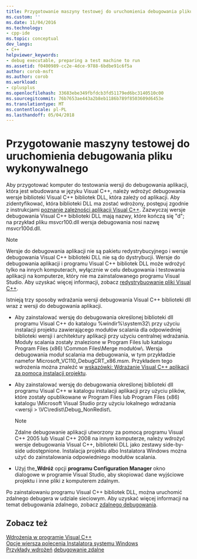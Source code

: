 ```yaml
---
title: Przygotowanie maszyny testowej do uruchomienia debugowania pliku wykonywalnego | Dokumentacja firmy Microsoft
ms.custom: ''
ms.date: 11/04/2016
ms.technology:
- cpp-ide
ms.topic: conceptual
dev_langs:
- C++
helpviewer_keywords:
- debug executable, preparing a test machine to run
ms.assetid: f0400989-cc2e-4dce-9788-6bdbe91c6f5a
author: corob-msft
ms.author: corob
ms.workload:
- cplusplus
ms.openlocfilehash: 33683ebe349fbfdcb3fd51179ed6bc3140510c00
ms.sourcegitcommit: 76b7653ae443a2b8eb1186b789f8503609d6453e
ms.translationtype: MT
ms.contentlocale: pl-PL
ms.lasthandoff: 05/04/2018
---
```

# <a name="preparing-a-test-machine-to-run-a-debug-executable"></a>Przygotowanie maszyny testowej do uruchomienia debugowania pliku wykonywalnego
Aby przygotować komputer do testowania wersji do debugowania aplikacji, która jest wbudowana w języku Visual C++, należy wdrożyć debugowania wersje biblioteki Visual C++ bibliotek DLL, która zależy od aplikacji. Aby zidentyfikować, która biblioteki DLL ma zostać wdrożony, postępuj zgodnie z instrukcjami [poznanie zależności aplikacji Visual C++](../ide/understanding-the-dependencies-of-a-visual-cpp-application.md). Zazwyczaj wersje debugowania Visual C++ biblioteki DLL mają nazwy, które kończą się "d"; na przykład pliku msvcr100.dll wersja debugowania nosi nazwę msvcr100d.dll.  
  
> [!NOTE]
>  Wersje do debugowania aplikacji nie są pakietu redystrybucyjnego i wersje debugowania Visual C++ biblioteki DLL nie są do dystrybucji. Wersje do debugowania aplikacji i programu Visual C++ bibliotek DLL może wdrożyć tylko na innych komputerach, wyłącznie w celu debugowania i testowania aplikacji na komputerze, który nie ma zainstalowanego programu Visual Studio. Aby uzyskać więcej informacji, zobacz [redystrybuowanie pliki Visual C++](../ide/redistributing-visual-cpp-files.md).  
  
 Istnieją trzy sposoby wdrażania wersji debugowania Visual C++ biblioteki dll wraz z wersji do debugowania aplikacji.  
  
-   Aby zainstalować wersję do debugowania określonej biblioteki dll programu Visual C++ do katalogu %windir%\system32\ przy użyciu instalacji projektu zawierającego modułów scalania dla odpowiedniej biblioteki wersji i architektury aplikacji przy użyciu centralnej wdrażania. Moduły scalania zostały znalezione w Program Files lub katalogu Program Files (x86) \Common Files\Merge modułów\\. Wersja debugowania moduł scalania ma debugowania, w tym przykładzie namefor Microsoft_VC110_DebugCRT_x86.msm. Przykładem tego wdrożenia można znaleźć w [wskazówki: Wdrażanie Visual C++ aplikacji za pomocą instalacji projektu](../ide/walkthrough-deploying-a-visual-cpp-application-by-using-a-setup-project.md).  
  
-   Aby zainstalować wersję do debugowania określonej biblioteki dll programu Visual C++ w katalogu instalacji aplikacji przy użyciu plików, które zostały opublikowane w Program Files lub Program Files (x86) katalogu \Microsoft Visual Studio przy użyciu lokalnego wdrażania \<wersji > \VC\redist\Debug_NonRedist\\.  
  
    > [!NOTE]
    >  Zdalne debugowanie aplikacji utworzony za pomocą programu Visual C++ 2005 lub Visual C++ 2008 na innym komputerze, należy wdrożyć wersje debugowania Visual C++, biblioteki DLL jako zestawy side-by-side udostępnione. Instalacja projektu albo Instalatora Windows można użyć do zainstalowania odpowiedniego modułów scalania.  
  
-   Użyj the_**Wdróż** opcji **programu Configuration Manager** okno dialogowe w programie Visual Studio, aby skopiować dane wyjściowe projektu i inne pliki z komputerem zdalnym. 
  
 Po zainstalowaniu programu Visual C++ bibliotek DLL, można uruchomić zdalnego debugera w udziale sieciowym. Aby uzyskać więcej informacji na temat debugowania zdalnego, zobacz [zdalnego debugowania](/visualstudio/debugger/remote-debugging.md).  
  
## <a name="see-also"></a>Zobacz też  
 
 [Wdrożenia w programie Visual C++](../ide/deployment-in-visual-cpp.md)   
 [Opcje wiersza polecenia Instalatora systemu Windows](http://msdn.microsoft.com/library/windows/desktop/aa367988.aspx)   
 [Przykłady wdrożeń](../ide/deployment-examples.md) [debugowanie zdalne](/visualstudio/debugger/remote-debugging.md)